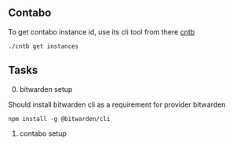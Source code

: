 ## Contabo

To get contabo instance id, use its cli tool from there [cntb](https://github.com/contabo/cntb)

```
./cntb get instances
```

## Tasks

0. bitwarden setup

Should install bitwarden cli as a requirement for provider bitwarden

```
npm install -g @bitwarden/cli
```

1. contabo setup


